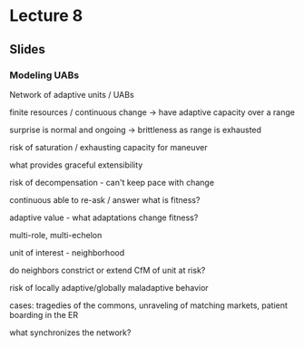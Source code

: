 # Lecture 8

## Slides

### Modeling UABs

Network of adaptive units / UABs

finite resources / continuous change → have adaptive capacity over a range

surprise is normal and ongoing → brittleness as range is exhausted

risk of saturation / exhausting capacity for maneuver 

what provides graceful extensibility

risk of decompensation - can't keep pace with change

continuous able to re-ask / answer what is fitness?

adaptive value - what adaptations change fitness?


multi-role, multi-echelon

unit of interest - neighborhood

do neighbors constrict or extend CfM of unit at risk?

risk of locally adaptive/globally maladaptive behavior

cases: tragedies of the commons, unraveling of matching markets, patient boarding in the ER

what synchronizes the network?

